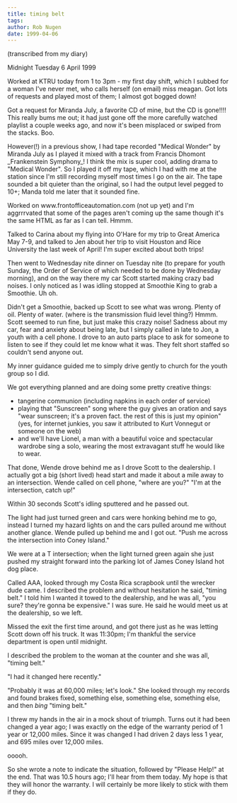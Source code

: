 ```yaml
---
title: timing belt
tags: 
author: Rob Nugen
date: 1999-04-06
---
```


<p class=note>(transcribed from my diary)</p>
<p class=date>Midnight Tuesday 6 April 1999</p>

<p>Worked at KTRU today from 1 to 3pm - my first day shift, which I subbed for a woman I've never met, who calls herself (on email) miss meagan. Got lots of requests and played most of them; I almost got bogged down!

<p>Got a request for Miranda July, a favorite CD of mine, but the CD is gone!!!!  This really bums me out; it had just gone off the more carefully watched playlist a couple weeks ago, and now it's been misplaced or swiped from the stacks.  Boo.

<p>However(!) in a previous show, I had tape recorded "Medical Wonder" by Miranda July as I played it mixed with a track from Francis Dhomont _Frankenstein Symphony_!  I think the mix is super cool, adding drama to "Medical Wonder".  So I played it off my tape, which I had with me at the station since I'm still recording myself most times I go on the air. The tape sounded a bit quieter than the original, so I had the output level pegged to 10+;  Manda told me later that it sounded fine.

<p>Worked on www.frontofficeautomation.com (not up yet) and I'm aggrrrvated that some of the pages aren't coming up the same though it's the same HTML as far as I can tell.  Hmmm.

<p>Talked to Carina about my flying into O'Hare for my trip to Great America May 7-9, and talked to Jen about her trip to visit Houston and Rice University the last week of April! I'm super excited about both trips!

<p>Then went to Wednesday nite dinner on Tuesday nite (to prepare for youth Sunday, the Order of Service of which needed to be done by Wednesday morning), and on the way there my car Scott started making crazy bad noises.  I only noticed as I was idling stopped at Smoothie King to grab a Smoothie. Uh oh.

<p>Didn't get a Smoothie, backed up Scott to see what was wrong. Plenty of oil. Plenty of water. (where is the transmission fluid level thing?) Hmmm.  Scott seemed to run fine, but just make this crazy noise!  Sadness about my car, fear and anxiety about being late, but I simply called in late to Jon, a youth with a cell phone. I drove to an auto parts place to ask for someone to listen to see if they could let me know what it was. They felt short staffed so couldn't send anyone out.

<p>My inner guidance guided me to simply drive gently to church for the youth group so I did.

<p>We got everything planned and are doing some pretty creative things:
<ul>
<li>tangerine communion (including napkins in each order of service)
<li>playing that "Sunscreen" song where the guy gives an oration and says "wear sunscreen; it's a proven fact. the rest of this is just my opinion"  (yes, for internet junkies, you saw it attributed to Kurt Vonnegut or someone on the web)
<li>and we'll have Lionel, a man with a beautiful voice and spectacular wardrobe sing a solo, wearing the most extravagant stuff he would like to wear.
</ul>

<p>That done, Wende drove behind me as I drove Scott to the dealership.  I actually got a big (short lived) head start and made it about a mile away to an intersection.  Wende called on cell phone, "where are you?"  "I'm at the intersection, catch up!"

<p>Within 30 seconds Scott's idling sputtered and he passed out.

<p>The light had just turned green and cars were honking behind me to go, instead I turned my hazard lights on and the cars pulled around me without another glance.  Wende pulled up behind me and I got out. "Push me across the intersection into Coney Island."

<p>We were at a T intersection; when the light turned green again she just pushed my straight forward into the parking lot of James Coney Island hot dog place.

<p>Called AAA, looked through my Costa Rica scrapbook until the wrecker dude came. I described the problem and without hesitation he said, "timing belt."  I told him I wanted it towed to the dealership, and he was all, "you sure? they're gonna be expensive."  I was sure.  He said he would meet us at the dealership, so we left.

<p>Missed the exit the first time around, and got there just as he was letting Scott down off his truck. It was 11:30pm; I'm thankful the service department is open until midnight.

<p>I described the problem to the woman at the counter and she was all, "timing belt."

<p>"I had it changed here recently."

<p>"Probably it was at 60,000 miles; let's look."  She looked through my records and found brakes fixed, something else, something else, something else, and then <em>bing</em> "timing belt."

<p>I threw my hands in the air in a mock shout of triumph.  Turns out it had been changed a year ago; I was exactly on the edge of the warranty period of 1 year or 12,000 miles.  Since it was changed I had driven 2 days less 1 year, and 695 miles over 12,000 miles.

<p>ooooh.

<p>So she wrote a note to indicate the situation, followed by "Please Help!" at the end. That was 10.5 hours ago; I'll hear from them today.  My hope is that they will honor the warranty. I will certainly be more likely to stick with them if they do.

